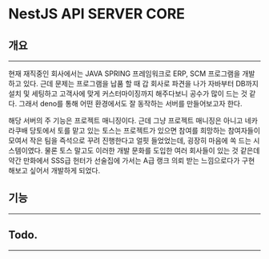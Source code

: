 # NestJS API SERVER CORE

## 개요
***
현재 재직중인 회사에서는 JAVA SPRING 프레임워크로 ERP, SCM 프로그램을 개발하고 있다. 근데 문제는 프로그램을 납품 할 때 갑 회사로 파견을 나가 자바부터 DB까지 설치 및 세팅하고 고객사에 맞게 커스터마이징까지 해주다보니 공수가 많이 드는 것 같다. 그래서 deno를 통해 어떤 환경에서도 잘 동작하는 서버를 만들어보고자 한다.

해당 서버의 주 기능은 프로젝트 매니징이다. 근데 그냥 프로젝트 매니징은 아니고 네카라쿠배 당토에서 토를 맡고 있는 토스는 프로젝트가 있으면 참여를 희망하는 참여자들이 모여서 작은 팀을 즉석으로 꾸려 진행한다고 얼핏 들었었는데, 굉장히 마음에 쏙 드는 시스템이였다. 물론 토스 말고도 이러한 개발 문화를 도입한 여러 회사들이 있는 것 같은데 약간 만화에서 SSS급 헌터가 선술집에 가서는 A급 랭크 의뢰 받는 느낌으로다가 구현해보고 싶어서 개발하게 되었다. 

## 기능
***

## Todo.
***